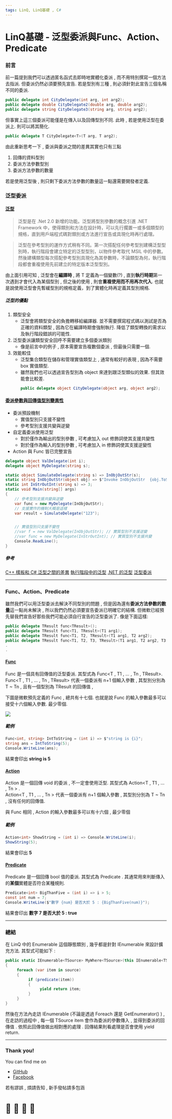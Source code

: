 ```yaml
---
tags: LinQ, LinQ基礎 , C#
---
```


# LinQ基礎 - 泛型委派與Func、Action、Predicate

### 前言
前一篇提到我們可以透過匿名函式去即時地實體化委派 , 而不用特別撰寫一個方法去指派. 但委派仍然必須要預先宣告. 若是型別有三種 , 則必須針對此宣告三個名稱不同的委派.
```C#
public delegate int CityDelegate(int arg, int arg2);
public delegate double CityDelegate2(double arg, double arg2);
public delegate string CityDelegate3(string arg, string arg2);
```
但事實上這三個委派可能僅是在傳入以及回傳型別不同. 此時 , 若是使用泛型在委派上. 則可以將其簡化.
```C#
public delegate T CityDelegate<T>(T arg, T arg2);
```

由此重新思考一下 , 委派與委派之間的差異其實也只有三點
1. 回傳的資料型別
2. 委派方法參數型別
3. 委派方法參數的數量

若是使用泛型後 , 則只剩下委派方法參數的數量這一點還需要開發者定義.
### 泛型委派
#### [泛型](https://docs.microsoft.com/zh-tw/dotnet/csharp/programming-guide/generics/)

> 泛型是在 .Net 2.0 新增的功能。泛型將型別參數的概念引進 .NET Framework 中，使得類別和方法在設計時，可以先行擱置一或多個類型的規格，直到用戶端程式碼對類別或方法進行宣告或具現化時再行處理。

> 泛型在參考型別的運作方式稍有不同。第一次搭配任何參考型別建構泛型型別時，執行階段會建立特定的泛型型別，以物件參考取代 MSIL 中的參數。然後建構類型每次搭配參考型別具現化為其參數時，不論類型為何，執行階段都會重複使用先前建立的特定版本泛型型別。 

由上面引用可知 , 泛型會在**編譯時** , 將 T 定義為一個變數(?) , 直到**執行時期**第一次遇到才會代入為某個型別 , 但之後的使用 , 則會**重複使用而不用再次代入**. 也就是說使用泛型會先暫緩型別的規格定義，到了實體化時再定義其型別規格.

##### 泛型的優點
1. 類型安全
    - 泛型會將類型安全的負擔轉移給編譯器. 並不需要撰寫程式碼以測試是否為正確的資料類型 , 因為它在編譯時期會強制執行. 降低了類型轉換的需求以及執行階段錯誤的可能性.
2. 泛型委派讓類型安全回呼不需要建立多個委派類別
    - 像是前言中的例子 , 原本需要宣告複數個委派 , 但最後只需要一個.
3. 效能較佳 
    - 泛型集合類型在儲存和管理實值類型上 , 通常有較好的表現 , 因為不需要 box 實值類型.
    - 雖然我們也可以透過宣告型別為 object 來達到跟泛型類似的效果. 但其效能會比較差.
      ```C#
      public delegate object CityDelegate(object arg, object arg2);
      ```

#### [委派參數與回傳值型別變異性](https://docs.microsoft.com/zh-tw/dotnet/csharp/programming-guide/concepts/covariance-contravariance/variance-in-delegates)
- 委派預設機制
    - 實值型別只支援不變性
    - 參考型別支援共變與逆變
- 自定義委派使用泛型
    - 對於僅作為輸出的型別參數 , 可考慮加入 out 修飾詞使其支援共變性
    - 對於僅作為輸入的型別參數 , 可考慮加入 in 修飾詞使其支援逆變性
- Action 與 Func 皆已完整宣告
```C#
delegate object ValDelegate(int i);
delegate object MyDelegate(string s);

static object SimulateDelegate(string s) => InObjOutStr(s);
static string InObjOutStr(object obj) => $"Invoke InObjOutStr  {obj.ToString()}";
static int InStrOutInt(string s) => 3;
static void Main(string[] args)
{
    // 參考型別支援共變與逆變
    var func = new MyDelegate(InObjOutStr);
    // 支援實作的機制大概是這樣
    var result = SimulateDelegate("123");


    // 實值型別只支援不變性
    //var f = new ValDelegate(InObjOutStr); // 實質型別不支援逆變
    //var func = new MyDelegate(InStrOutInt); // 實質型別不支援共變
    Console.ReadLine();
}
```

##### 參考
[C++ 樣板和 C# 泛型之間的差異](https://docs.microsoft.com/zh-tw/dotnet/csharp/programming-guide/generics/differences-between-cpp-templates-and-csharp-generics)
[執行階段中的泛型](https://docs.microsoft.com/zh-tw/dotnet/csharp/programming-guide/generics/generics-in-the-run-time)
[.NET 的泛型](https://docs.microsoft.com/zh-tw/dotnet/standard/generics/index)
[泛型委派](https://docs.microsoft.com/zh-tw/dotnet/csharp/programming-guide/generics/generic-delegates)

---

### Func、Action、Predicate

雖然我們可以用泛型委派去解決不同型別的問題 , 但是因為還有**委派方法參數的數量**這一點尚未解決 , 所以我們仍然必須要宣告委派已明確它的結構. 但微軟已經預先替我們宣告好那些我們可能必須自行宣告的泛型委派了. 像是下面這樣:
```C#
public delegate TResult func<TResult>();
public delegate TResult func<T1, TResult>(T1 arg1);
public delegate TResult func<T1, T2, TResult>(T1 arg1, T2 arg2);
public delegate TResult func<T1, T2, T3, TResult>(T1 arg1, T2 arg2, T3 arg3);
.
.
```

#### [Func](https://docs.microsoft.com/zh-tw/dotnet/api/system.func-1?view=netframework-4.8)

Func 是一個具有回傳值的泛型委派. 其型式為 Func<T , T1 , … , Tn , TResult>.    
Func<T , T1 , … , Tn , TResult> 代表一個委派有 n+1 個輸入參數 , 其型別分別為 T ~ Tn , 且有一個型別為 TResult 的回傳值 ,

下圖是微軟預先定義的 Func , 總共有十七個. 也就是說 Func 的輸入參數最多可以接受十六個輸入參數. 最少零個.


![](https://i.imgur.com/5v7AYfi.png)

##### 範例
```C#
Func<int, string> IntToString = (int i) => $"string is {i}";
string ans = IntToString(5);
Console.WriteLine(ans);
```

結果會印出 **string is 5**

#### [Action](https://docs.microsoft.com/zh-tw/dotnet/api/system.action-1?view=netframework-4.8)
Action 是一個回傳 void 的委派 , 不一定會使用泛型. 其型式為 Action<T , T1 , … , Tn > .    
Action<T , T1 , … , Tn > 代表一個委派有 n+1 個輸入參數 , 其型別分別為 T ~ Tn , 沒有任何的回傳值.

與 Func 相同 , Action 的輸入參數最多可以有十六個 , 最少零個

##### 範例
```C#
Action<int> ShowString = (int i) => Console.WriteLine(i);
ShowString(5);
```
結果會印出 **5**

#### [Predicate](https://docs.microsoft.com/zh-tw/dotnet/api/system.predicate-1?view=netframework-4.8)
Predicate 是一個回傳 bool 值的委派. 其型式為 Predicate<T> .
其通常用來判斷傳入的**某個**實體是否符合某種規則.

```C#
Predicate<int> BigThanFive = (int i) => i > 5;
const int num = 7;
Console.WriteLine($"數字 {num} 是否大於 5 : {BigThanFive(num)}");
```
結果會印出 **數字 7 是否大於 5 : true**

---

### 總結

在 LinQ 中的 Enumerable 這個靜態類別 , 幾乎都是針對 IEnumerable<TSource> 來設計擴充方法. 其型式可能如下 : 
```C#
public static IEnumerable<TSource> MyWhere<TSource>(this IEnumerable<TSource> source, Func<TSource, bool> predicate)
{
     foreach (var item in source)
     {
          if (predicate(item))
          {
               yield return item;
          }
     }
}
```

然後在方法內走訪 IEnumerable<TSource> (不論是透過 Foreach 還是 GetEnumerator() ) , 在走訪的過程中 , 每一個 TSource item 會作為委派的參數傳入 , 並得到委派的回傳值 . 依照此回傳值做出相對應的處理 .
回傳結果則看處理是否會使用 yield return.

---

### Thank you! 

You can find me on

- [GitHub](https://github.com/s0920832252)
- [Facebook](https://www.facebook.com/fourtune.chen)

若有謬誤 , 煩請告知 , 新手發帖請多包涵

# :100: :muscle: :tada: :sheep: 
